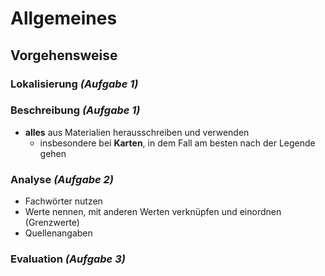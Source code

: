 # Allgemeines

## Vorgehensweise

### Lokalisierung *(Aufgabe 1)*

### Beschreibung *(Aufgabe 1)*

- **alles** aus Materialien herausschreiben und verwenden
	- insbesondere bei **Karten**, in dem Fall am besten nach der Legende gehen

### Analyse *(Aufgabe 2)*

- Fachwörter nutzen
- Werte nennen, mit anderen Werten verknüpfen und einordnen (Grenzwerte)
- Quellenangaben

### Evaluation *(Aufgabe 3)*
<!--stackedit_data:
eyJoaXN0b3J5IjpbLTU2Njk0NDA5LC0yODUyOTQzMTEsLTgyND
MwNjI0MV19
-->